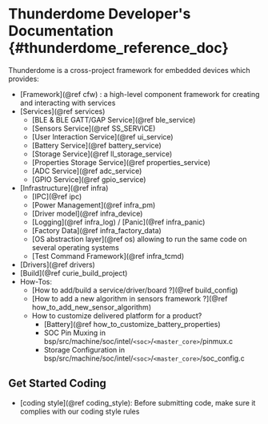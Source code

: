 Thunderdome Developer's Documentation {#thunderdome_reference_doc}
=====================================

Thunderdome is a cross-project framework for embedded devices which provides:
 - [Framework](@ref cfw) : a high-level component framework for creating and
   interacting with services
 - [Services](@ref services)
    - [BLE & BLE GATT/GAP Service](@ref ble_service)
    - [Sensors Service](@ref SS_SERVICE)
    - [User Interaction Service](@ref ui_service)
    - [Battery Service](@ref battery_service)
    - [Storage Service](@ref ll_storage_service)
    - [Properties Storage Service](@ref properties_service)
    - [ADC Service](@ref adc_service)
    - [GPIO Service](@ref gpio_service)
 - [Infrastructure](@ref infra)
    - [IPC](@ref ipc)
    - [Power Management](@ref infra_pm)
    - [Driver model](@ref infra_device)
    - [Logging](@ref infra_log) / [Panic](@ref infra_panic)
    - [Factory Data](@ref infra_factory_data)
    - [OS abstraction layer](@ref os) allowing to run the same code on several
      operating systems
    - [Test Command Framework](@ref infra_tcmd)
 - [Drivers](@ref drivers)
 - [Build](@ref curie_build_project)
 - How-Tos:
    - [How to add/build a service/driver/board ?](@ref build_config)
    - [How to add a new algorithm in sensors framework ?](@ref how_to_add_new_sensor_algorithm)
    - How to customize delivered platform for a product?
        - [Battery](@ref how_to_customize_battery_properties)
        - SOC Pin Muxing in bsp/src/machine/soc/intel/`<soc>`/`<master_core>`/pinmux.c
        - Storage Configuration in bsp/src/machine/soc/intel/`<soc>`/`<master_core>`/soc_config.c

## Get Started Coding

 - [coding style](@ref coding_style): Before submitting code, make sure it
   complies with our coding style rules
